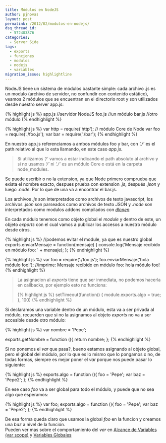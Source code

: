 ```yaml
---
title: Módulos en NodeJS
author: pjnovas
layout: post
permalink: /2012/02/modulos-en-nodejs/
dsq_thread_id:
  - 572403876
categories:
  - Server Side
tags:
  - exports
  - funciones
  - modulos
  - nodejs
  - variables
migration_issue: highlightline
---
```

NodeJS tiene un sistema de módulos bastante simple: cada archivo .js es un modulo (archivo de servidor, no confundir con contenido estático), veamos 2 módulos que se encuentran en el directorio root y son utilizados desde nuestro server app.js:

{% highlight js %}
app.js //servidor NodeJS
   foo.js //un módulo
   bar.js //otro módulo
 {% endhighlight %}

{% highlight js %}
var http = require('http'); // módulo Core de Node
    var foo = require('./foo.js');
    var bar = require('./bar');
 {% endhighlight %}

En nuestro app.js referenciamos a ambos módulos foo y bar, con *&#8216;./&#8217;* es el path relativo al que lo esta llamando, en este caso *app.js*.

> Si utilizamos *&#8216;/&#8217;* vamos a estar indicando el path absoluto al archivo y si no usamos *&#8216;/&#8217;* ni *&#8216;./&#8217;* es un módulo Core o está en la carpeta node_modules. 

Se puede escribir o no la extension, ya que Node primero comprueba que exista el nombre exacto, despues prueba con extension *.js*, después *.json* y luego *.node*. Por lo que de una va a encontrar el bar.js.

<!--more-->

Los archivos *.js* son interpretados como archivos de texto javascript, los archivos *.json* son parseados como archivos de texto JSON y *.node* son interpretados como modulos addons compilados con *[dlopen][1]* 

En cada módulo tenemos como objeto global el *module* y dentro de este, un objeto *exports* con el cual vamos a publicar los accesos a nuestro módulo desde otros.

{% highlight js %}
//podemos evitar el module, ya que es nuestro global
exports.enviarMensaje = function(mensaje) {
    console.log('Mensaje recibido en módulo foo: ' + mensaje);
}; 
 {% endhighlight %}

{% highlight js %}
var foo = require('./foo.js');
foo.enviarMensaje('hola módulo foo!');
//imprime: Mensaje recibido en módulo foo: hola módulo foo!
 {% endhighlight %}

> La asignacion al *exports* tiene que ser inmediata, no podemos hacerla en callbacks, por ejemplo esto no funciona:
> 
> {% highlight js %}
setTimeout(function() {
   module.exports.algo = true;
}, 100)
 {% endhighlight %}

Si declaramos una variable dentro de un módulo, esta va a ser privada al módulo, recuerden que si no la asignamos al objeto *exports* no va a ser accesible desde otro módulo:

{% highlight js %}
var nombre = 'Pepe';

exports.getNombre = function (){
      return nombre;
};
 {% endhighlight %}

Si no ponemos el *var* que pasa?, bueno estamos asignando al objeto global, pero el global del módulo, por lo que es lo mismo que lo pongamos o no, de todas formas, siempre es mejor poner el *var* porque nos puede pasar lo siguiente:

<!--highlight:[1]-->
{% highlight js %}
exports.algo = function (){
   foo = 'Pepe';
   var baz = 'Pepe2';
};
 {% endhighlight %}

En ese caso *foo* va a ser global para todo el módulo, y puede que no sea algo que esperamos:

{% highlight js %}
var foo;
exports.algo = function (){
   foo = 'Pepe';
   var baz = 'Pepe2';
};
 {% endhighlight %}

De esa forma queda claro que usamos la global *foo* en la funcion y creamos una *baz* a nivel de la función.  
Pueden ver mas sobre el comportamiento del *var* en [Alcance de Variables (var scope)][2] y [Variables Globales][3]

 [1]: http://en.wikipedia.org/wiki/Dynamic_loading
 [2]: http://fernetjs.com/2011/10/alcance-de-variables-var-scope/ "Alcance de Variables (var scope)"
 [3]: http://fernetjs.com/2011/11/variables-globales/ "Variables Globales"